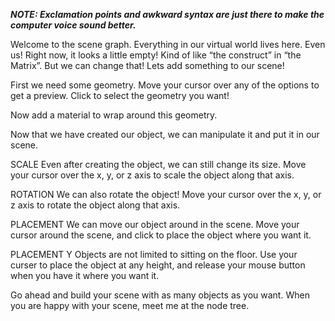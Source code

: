 
***NOTE: Exclamation points and awkward syntax are just there to make the computer voice sound better.***


Welcome to the scene graph.  Everything in our virtual world lives here. Even us! Right now, it looks a little empty! Kind of like “the construct” in “the Matrix”. But we can change that! Lets add something to our scene!

First we need some geometry. Move your cursor over any of the options to get a preview. Click to select the geometry you want!

Now add a material to wrap around this geometry.

Now that we have created our object, we can manipulate it and put it in our scene.

SCALE
Even after creating the object, we can still change its size. Move your cursor over the x, y, or z axis to scale the object along that axis.

ROTATION
We can also rotate the object!  Move your cursor over the x, y, or z axis to rotate the object along that axis.

PLACEMENT
We can move our object around in the scene. Move your cursor around the scene, and click to place the object where you want it.

PLACEMENT Y
Objects are not limited to sitting on the floor. Use your curser to place the object at any height, and release your mouse button when you have it where you want it.

Go ahead and build your scene with as many objects as you want. When you are happy with your scene, meet me at the node tree.